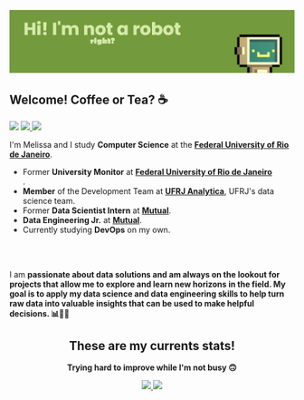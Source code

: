 [![MasterHead](banner.png)](https://github.com/melissapg)

<!--
[![Top Langs](https://github-readme-stats.vercel.app/api/top-langs/?username=melissapg&layout=compact&theme=vue)](https://github.com/melissapg/github-readme-stats)
-->

<div alignn="left"> 
<h2> 
  Welcome! Coffee or Tea? ☕
 <br>
</h2>

![](https://komarev.com/ghpvc/?username=melissapg&style=flat-square&color=green)
<a href="https://www.linkedin.com/in/melissa-pg/" alt="Linkedin">
  <img src="https://img.shields.io/badge/-Linkedin-0e76a8?style=flat-square&logo=Linkedin&logoColor=white&link=https://www.linkedin.com/in/melissa-pg/"/>
</a>
<a href="mailto:melissappguarilha@gmail.com" alt="Gmail">
  <img src="https://img.shields.io/badge/-Gmail-ED401B?style=flat-square&labelColor=ED401B&logo=gmail&logoColor=white&link=mailto:melissappguarilha@gmail.com"/>
</a>

I'm Melissa and I study <strong>Computer Science</strong> at the <strong>[Federal University of Rio de Janeiro](https://ufrj.br)</strong>.

<p align="left">
  <ul>
    <li> Former <strong>University Monitor</strong> at <strong><a href="https://ufrj.br">Federal University of Rio de Janeiro</a></strong></li>.
    <li><strong>Member</strong> of the Development Team at <strong><a href="https://analytica.ufrj.br/">UFRJ Analytica</a></strong>, UFRJ's data science team.
    <li> Former <strong>Data Scientist Intern</strong> at <strong><a href="https://mutual.club">Mutual</a></strong>.
    <li><strong>Data Engineering Jr.</strong> at <strong><a href="https://mutual.club">Mutual</a></strong>.
    <li> Currently studying <strong>DevOps</strong> on my own.</li>
  </ul>
</p>
<br><br>

I am <strong>passionate<strong> about data solutions and am always on the lookout for projects that allow me to explore and learn new horizons in the field. My goal is to apply my <strong>data science</strong> and <strong>data engineering</strong> skills to help turn raw data into valuable insights that can be used to make helpful decisions. 📊🤸‍♀️

<div align="center">
  <h2>These are my currents stats!</h2>
  <p>
    Trying hard to improve while I'm not busy 🙃
  </p>
</div>

<div align="center">
  <a href="https://github.com/davidneves11">
  <img height="180em" src="https://github-readme-stats.vercel.app/api?username=melissapg&show_icons=true&theme=vue&include_all_commits=true&count_private=true"/>
  <img height="180em" src="https://github-readme-stats.vercel.app/api/top-langs/?username=melissapg&layout=compact&langs_count=7&theme=vue"/>
</div>
